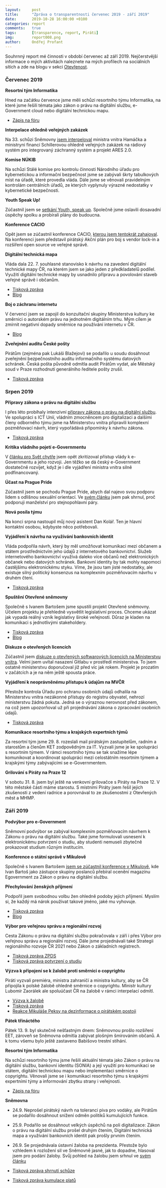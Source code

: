 ```yaml
---
layout:     post
title:      "Zpráva o transparentnosti červenec 2019 - září 2019"
date:       2019-10-28 16:00:00 +0100
categories: report
comments:   true
tags:       [transparence, report, Piráti]
img:        report008.png
author:     Ondřej Profant
---
```


Souhrnný report mé činnosti v období červenec až září 2019. Nejčerstvější informace o mých aktivitách naleznete na mých profilech na sociálních sítích a zde na blogu v sekci [Otevřenost](https://www.profant.eu/transparentnost/).

<!--more-->

### Červenec 2019

**Resortní tým Informatika**

Hned na začátku července jsme měli schůzi resortního týmu Informatika, na které jsme řešili témata jako zákon o právu na digitální službu, e-Government cloud nebo digitální technickou mapu. 

* [Zápis na fóru](https://forum.pirati.cz/viewtopic.php?f=544&t=45888&p=636111#p636111)

**Interpelace ohledně veřejných zakázek**

Na 33. schůzi Sněmovny [jsem interpeloval](https://twitter.com/ondrej_profant/status/1149275861243367424) ministra vnitra Hamáčka a ministryni financí Schillerovou ohledně veřejných zakázek na rádiový systém pro integrovaný záchranný systém a projekt ARES 2.0. 

**Komise NÚKIB**

Na schůzi Stálé komise pro kontrolu činnosti Národního úřadu pro kybernetickou a informační bezpečnost jsme se zabývali škrty tabulkových míst na úřadě, které provedla vláda. Dále jsme se věnovali pravidelným kontrolám centrálních úřadů, ze kterých vyplynuly výrazné nedostatky v kybernetické bezpečnosti.

**Youth Speak Up!**

Zúčastnil jsem se [setkání Youth, speak up](https://m.facebook.com/photo.php?fbid=10211233235266087). Společně jsme oslavili dosavadní úspěchy spolku a probírali plány do budoucna.

**Konference CACIO**

Opět jsem se zúčastnil konference CACIO, [kterou jsem tentokrát zahajoval](https://www.facebook.com/ondrej.profant/posts/10214655911618155). Na konferenci jsem představil pirátský Akční plán pro boj s vendor lock-in a rozšíření open source ve veřejné správě.

**Digitální technická mapa**

Vláda dala 22. 7. souhlasné stanovisko k návrhu na zavedení digitální technické mapy ČR, na kterém jsem se jako jeden z předkladatelů podílel. Využití digitální technické mapy by usnadnilo přípravu a povolování staveb veřejné správě i občanům.

* [Tisková zpráva](https://www.pirati.cz/tiskove-zpravy/digitalizace-technicke-mapy-o-krok-bliz.html)
* [Blog](https://www.profant.eu/2019/dtm.html)

**Boj o záchranu internetu**

V červenci jsem se zapojil do konzultační skupiny Ministerstva kultury ke směrnici o autorském právu na jednotném digitálním trhu. Mým cílem je zmírnit negativní dopady směrnice na používání internetu v ČR.

* [Blog](https://www.profant.eu/2019/boj-o-internet.html)

**Zveřejnění auditu České pošty**

Pirátům (zejména pak Lukáši Blažejovi) se podařilo u soudu dosáhnout zveřejnění bezpečnostního auditu informačního systému datových schránek. Česká pošta původně odmítla audit Pirátům vydat, ale Městský soud v Praze rozhodnutí generálního ředitele pošty zrušil.

* [Tisková zpráva](https://www.pirati.cz/tiskove-zpravy/ceska-posta-yverejni-audit-po-royhodnuti-soudu.html)

### Srpen 2019

**Přípravy zákona o právu na digitální službu**

I přes léto probíhaly intenzivní [přípravy zákona o právu na digitální službu](https://m.facebook.com/ivan.bartos.37/posts/10217014146446444). Ve spolupráci s ICT Unií, vládním zmocněncem pro digitalizaci a dalšími členy odborného týmu jsme na Ministerstvu vnitra připravili komplexní pozměňovací návrh, který vypořádává připomínky k návrhu zákona.

* [Tisková zpráva](https://www.pirati.cz/tiskove-zpravy/druhe-cteni-zakon-o-digitalni-sluzbe.html)

**Kritika vládního pojetí e-Governmentu**

V [článku pro Svět chytře](https://svetchytre.cz/a/pX83g/e-government-je-v-podani-soucasne-vlady-pouze-e-marketing ) jsem opět zkritizoval přístup vlády k e-Governmentu a jeho rozvoji. Jen těžko se dá český e-Government dostatečně rozvíjet, když je i dle vyjádření ministra vnitra silně podfinancovaný.

**Účast na Prague Pride**

Zúčastnil jsem se pochodu Prague Pride, abych dal najevo svou podporu lidem s odlišnou sexuální orientací. Ve [svém článku](https://www.profant.eu/2019/prague-pride.html) jsem pak shrnul, proč podporuji manželství pro stejnopohlavní páry.

**Nová posila týmu**

Na konci srpna nastoupil můj nový asistent Dan Kolář. Ten je hlavní kontaktní osobou, kdybyste něco potřebovali.

**Vyjádření k návrhu na využívání bankovních identit**

Vláda podpořila návrh, který by měl umožňovat komunikaci mezi občanem a státem prostřednictvím jeho údajů z internetového bankovnictví. Služeb internetového bankovnictví využívá daleko více občanů než elektronických občanek nebo datových schránek. Bankovní identity by tak mohly napomoci častějšímu elektronickému styku. Víme, že jsou tam jisté nedostatky, ale existuje silný politický konsenzus na komplexním pozměňovacím návrhu v druhém čtení.

* [Tisková zpráva](https://www.pirati.cz/tiskove-zpravy/navrh-komunikace-se-statem-bankovni-identitou.html)

**Spuštění Otevřené sněmovny**

Společně s Ivanem Bartošem jsme spustili projekt Otevřené sněmovny. Účelem projektu je přehledně vysvětlit legislativní proces. Chceme ukázat jak vypadá reálný vznik legislativy široké veřejnosti. Důraz je kladen na komunikaci s jednotlivými stakeholdery.

* [Tisková zpráva](https://www.pirati.cz/tiskove-zpravy/otevrena-snemovna-pirati-spustili-legislativni-web.html)
* [Blog](https://www.profant.eu/2019/otevrena-snemovna.html)

**Diskuze o otevřených licencích**

Zúčastnil jsem [diskuze o otevřených softwarových licencích na Ministerstvu vnitra](https://twitter.com/ondrej_profant/status/1166618595696304128). Velmi jsem uvítal nasazení Gitlabu v prostředí ministerstva. To jsem ostatně ministerstvu doporučoval již před víc jak rokem. Projekt je prozatím v začátcích a je na něm ještě spousta práce. 

**Vyjádření k neoprávněnému přístupu k údajům na MVČR**

Přestože kontrola Úřadu pro ochranu osobních údajů odhalila na Ministerstvu vnitra nezákonné přístupy do registru obyvatel, nehrozí ministerstvu žádná pokuta. Jedná se o výraznou nerovnost před zákonem, na což jsem upozorňoval už při projednávání zákona o zpracování osobních údajů.

* [Tisková zpráva](https://www.pirati.cz/tiskove-zpravy/mv-bez-pokuty-za-100tisic-neopravnenych-pristupu.html)

**Komunikace resortního týmu a krajských expertních týmů**

Za resortní tým jsme 29. 8. rozeslali mail pirátským zastupitelům, radním a starostům a členům KET zodpovědným za IT. Vyzvali jsme je ke spolupráci s resortním týmem. V rámci resortního týmu se tak snažíme lépe komunikovat a koordinovat spolupráci mezi celostátním resortním týmem a krajskými týmy zabývajícími se e-Governmentem.

**Grilování s Piráty na Praze 12**

V sobotu 31. 8. jsem byl ještě na venkovní grilovačce s Piráty na Praze 12. V této městské části máme starostu. S místními Piráty jsem řešil jejich zkušenosti z vedení radnice a porovnával to ze zkušenostmi z Otevřených měst a MHMP. 

### Září 2019

**Podvýbor pro e-Government**

Sněmovní podvýbor se zabýval komplexním pozměňovacím návrhem k Zákonu o právu na digitální službu. Také jsme formulovali usnesení k elektronickému potvrzení o studiu, aby studenti nemuseli zbytečně prokazovat studium různým institucím.

**Konference o státní správě v Mikulově**

Společně s Ivanem Bartošem [jsem se zúčastnil konference v Mikulově](https://m.facebook.com/ceska.piratska.strana/photos/a.117963484038/10156830572524039/), kde Ivan Bartoš jako zástupce skupiny poslanců přebíral ocenění magazínu Egovernment za Zákon o právu na digitální službu.

**Přechylování ženských příjmení**

Podpořil jsem svobodnou volbu žen ohledně podoby jejich příjmení. Myslím si, že každý má nárok používat takové jméno, jaké mu vyhovuje. 

* [Tisková zpráva](https://www.pirati.cz/tiskove-zpravy/mo%C5%BEnost-%C5%BEen-rozhodovat-svobodne-o-prijmeni.html) 
* [Blog](https://www.profant.eu/2019/prechylovani.html)

**Výbor pro veřejnou správu a regionální rozvoj**

Cesta Zákonu o právu na digitální službu pokračovala v září i přes Výbor pro veřejnou správu a regionální rozvoj. Dále jsme projednávali také Strategii regionálního rozvoje ČR 2021 nebo Zákon o základních registrech. 

* [Tisková zpráva ZPDS](https://www.pirati.cz/tiskove-zpravy/zakon-o-pravu-na-digitalni-sluzbu-podporen-garancnim-vyborem.html)
* [Tisková zpráva potvrzení o studiu](https://www.pirati.cz/tiskove-zpravy/prosazujeme-elektronicke-potvrzeni-o-studiu.html)

**Výzva k připojení se k žalobě proti směrnici o copyrightu**

Piráti vyzvali premiéra, ministra zahraničí a ministra kultury, aby se ČR připojila k polské žalobě ohledně směrnice o copyrightu. Ministr kultury Lubomír Zaorálek ale spoluúčast ČR na žalobě v rámci interpelací odmítl. 

* [Výzva k žalobě](https://www.pirati.cz/tiskove-zpravy/copyrightova-smernice-je-protiustavni-apelujeme-na-premiera-k-pripojeni-k-polske-zalobe.html)
* [Tisková zpráva](https://www.pirati.cz/tiskove-zpravy/cenzura-internetu-zaoralek-odmita-pripojit-se-k-polske-zalobe.html)
* [Reakce Mikuláše Peksy na dezinformace o pirátském postoji](https://mikulas-peksa.eu/2019/reakce-copyright-smernice.html)

**Pátek třináctého**

Pátek 13. 9. byl skutečně nešťastným dnem: Sněmovnou prošlo rozšíření EET, zároveň se Sněmovna odmítla zabývat plošným šmírováním občanů. A k tomu všemu bylo ještě zastaveno Babišovo trestní stíhání.

**Resortní tým Informatika**

Na schůzi resortního týmu jsme řešili aktuální témata jako Zákon o právu na digitální službu, bankovní identitu (SONIA) a její využití pro komunikaci se státem, digitální technickou mapu nebo implementaci směrnice o copyrightu. Věnovali jsme se i komunikaci resortního týmu s krajskými expertními týmy a informování zbytku strany i veřejnosti.

* [Zápis na fóru](https://forum.pirati.cz/viewtopic.php?f=544&t=45888&p=636111#p642345)

**Sněmovna**

* 24.9. Neprošel pirátský návrh na toleranci piva pro vodáky, ale Pirátům se podařilo dosáhnout snížení odměn politiků kumulujících funkce.
* 25.9. Podařilo se dosáhnout velkých úspěchů na poli digitalizace: Zákon o právu na digitální službu prošel druhým čtením, Digitální technická mapa a využívání bankovních identit pak prošly prvním čtením. 
* 26.9. Se projednávala ústavní žaloba na prezidenta. Přestože bylo vzhledem k rozložení sil ve Sněmovně jasné, jak to dopadne, hlasoval jsem pro podání žaloby. Svůj pohled na žalobu jsem srhnul ve [svém článku](https://www.profant.eu/2019/ustavni-zaloba-zkouska-charakteru.html)

* [Tisková zpráva shrnutí schůze](https://www.pirati.cz/tiskove-zpravy/brifink-34schuze-pokracovani.html)
* [Tisková zpráva kumulace platů](https://www.pirati.cz/tiskove-zpravy/kumulace-platu-bude-omezena.html)
